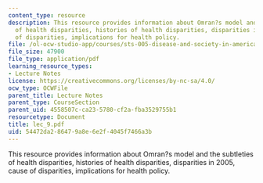 ```yaml
---
content_type: resource
description: This resource provides information about Omran?s model and the subtleties
  of health disparities, histories of health disparities, disparities in 2005, cause
  of disparities, implications for health policy.
file: /ol-ocw-studio-app/courses/sts-005-disease-and-society-in-america-fall-2005/54472da286479a8e6e2f4045f7466a3b_lec_9.pdf
file_size: 47900
file_type: application/pdf
learning_resource_types:
- Lecture Notes
license: https://creativecommons.org/licenses/by-nc-sa/4.0/
ocw_type: OCWFile
parent_title: Lecture Notes
parent_type: CourseSection
parent_uid: 4558507c-ca23-5780-cf2a-fba3529755b1
resourcetype: Document
title: lec_9.pdf
uid: 54472da2-8647-9a8e-6e2f-4045f7466a3b
---
```

This resource provides information about Omran?s model and the subtleties of health disparities, histories of health disparities, disparities in 2005, cause of disparities, implications for health policy.